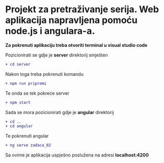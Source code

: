 # Projekt za pretraživanje serija. Web aplikacija napravljena pomoću node.js i angulara-a.


__Za pokrenuti aplikaciju treba otvoriti terminal u visual studio code__

Pozicionirati se gdje je __server__ direktorij smješten
```diff
+ cd server
```
Nakon toga treba pokrenuti komandu 
```diff
+ npm run pripremi
```
Te onda se tek pokreće server
```diff
+ npm start
```
Sada se mora pozicionirati gdje je __angular__ direktorij
```diff
+ cd ..
+ cd angular
```
Te pokrenuti angular 
```diff
+ ng serve zadaca_02
```
Sa ovime je aplikacija uspješno poslužena na adresi __localhost:4200__
